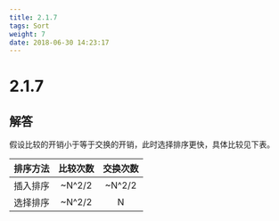 ```yaml
---
title: 2.1.7
tags: Sort
weight: 7
date: 2018-06-30 14:23:17
---
```


# 2.1.7


## 解答

假设比较的开销小于等于交换的开销，此时选择排序更快，具体比较见下表。

| 排序方法 | 比较次数 | 交换次数 |
| :------: | :------: | :------: |
| 插入排序 |  ~N^2/2  |  ~N^2/2  |
| 选择排序 |  ~N^2/2  |    N     |

